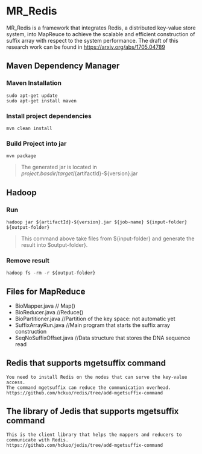 # MR_Redis
MR_Redis is a framework that integrates Redis, a distributed key-value store system, into MapReuce
to achieve the scalable and efficient construction of suffix array with respect to the system performance.
The draft of this research work can be found in https://arxiv.org/abs/1705.04789

## Maven Dependency Manager
### Maven Installation
```
sudo apt-get update
sudo apt-get install maven
```
### Install project dependencies
`mvn clean install`
### Build Project into jar
`mvn package`
> The generated jar is located in ${project.basdir}/target/${artifactId}-${version}.jar
## Hadoop
### Run
`hadoop jar ${artifactId}-${version}.jar ${job-name} ${input-folder} ${output-folder}`
> This command above take files from ${input-folder} and generate the result into $output-folder}.

### Remove result
`hadoop fs -rm -r ${output-folder}` 

## Files for MapReduce
- BioMapper.java             // Map()
- BioReducer.java            //Reduce()
- BioPartitioner.java        //Partition of the key space: not automatic yet
- SuffixArrayRun.java        //Main program that starts the suffix array construction
- SeqNoSuffixOffset.java     //Data structure that stores the DNA sequence read
  
## Redis that supports mgetsuffix command
    You need to install Redis on the nodes that can serve the key-value access.
    The command mgetsuffix can reduce the communication overhead. 
    https://github.com/hckuo/redis/tree/add-mgetsuffix-command
## The library of Jedis that supports mgetsuffix command
    This is the client library that helps the mappers and reducers to communicate with Redis.
    https://github.com/hckuo/jedis/tree/add-mgetsuffix-command
    
